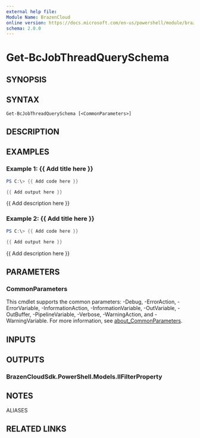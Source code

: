 ```yaml
---
external help file:
Module Name: BrazenCloud
online version: https://docs.microsoft.com/en-us/powershell/module/brazencloud/get-bcjobthreadqueryschema
schema: 2.0.0
---
```


# Get-BcJobThreadQuerySchema

## SYNOPSIS


## SYNTAX

```
Get-BcJobThreadQuerySchema [<CommonParameters>]
```

## DESCRIPTION


## EXAMPLES

### Example 1: {{ Add title here }}
```powershell
PS C:\> {{ Add code here }}

{{ Add output here }}
```

{{ Add description here }}

### Example 2: {{ Add title here }}
```powershell
PS C:\> {{ Add code here }}

{{ Add output here }}
```

{{ Add description here }}

## PARAMETERS

### CommonParameters
This cmdlet supports the common parameters: -Debug, -ErrorAction, -ErrorVariable, -InformationAction, -InformationVariable, -OutVariable, -OutBuffer, -PipelineVariable, -Verbose, -WarningAction, and -WarningVariable. For more information, see [about_CommonParameters](http://go.microsoft.com/fwlink/?LinkID=113216).

## INPUTS

## OUTPUTS

### BrazenCloudSdk.PowerShell.Models.IIFilterProperty

## NOTES

ALIASES

## RELATED LINKS


